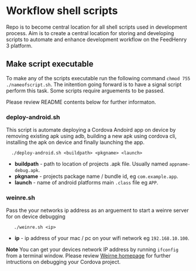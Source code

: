 
# Workflow shell scripts

Repo is to become central location for all shell scripts used in development
process. Aim is to create a central location for storing and developing scripts
to automate and enhance development workflow on the FeedHenry 3 platform.

## Make script executable

To make any of the scripts executable run the following command `chmod 755 ./nameofscript.sh`.
The initention going forward is to have a signal script perform this task. Some scripts require
arguements to be passed. 

Please review README contents below for further informaton.

### deploy-android.sh

This script is automate deploying a Cordova Andoird app on device by removing existing apk using adb, building a 
new apk using cordova cli, installing the apk on device and finally launching the app.

  ```shell
    ./deploy-android.sh <buildpath> <pkgname> <launch>
  ```

- **buildpath** - path to location of projects .apk file. Usually named `appname-debug.apk`.
- **pkgname** - projects package name / bundle id, eg `com.example.app`.
- **launch** - name of android platforms main `.class` file eg `APP`.  

### weinre.sh

Pass the your networks ip address as an arguement to start a weinre server for on device debugging

  ```shell
     ./weinre.sh <ip>
  ```

- **ip** - ip address of your mac / pc on your wifi network eg `192.168.10.100`.  

**Note** You can get your devices network IP address by running `ifconfig` from a terminal window. Please review 
[Weirne homepage](http://people.apache.org/~pmuellr/weinre/docs/latest/Home.html) for further intructions on debugging your Cordova project.   

    
